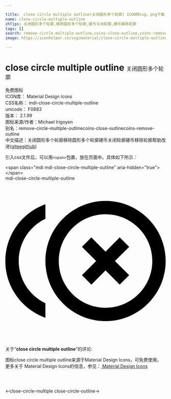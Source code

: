 ```yaml
---

title:  close circle multiple outline(关闭圆形多个轮廓) ICON转svg、png下载
name: close-circle-multiple-outline
zhTips: 关闭圆形多个轮廓,移除圆形多个轮廓,硬币关闭轮廓,硬币移除轮廓
tags: []
search: remove-circle-multiple-outline,coins-close-outline,coins-remove-outline
image: https://iconhelper.cn/svg/material/close-circle-multiple-outline.svg

---
```


# close circle multiple outline  <small style="font-size: 60%;font-weight: 100">关闭圆形多个轮廓</small>


<div class="detail-page">
<p>
<span><span class="badge-success badge">免费图标</span> </span>
<br/>
<span>
ICON库：
<span class="badge-secondary badge">Material Design Icons</span> 
</span>
<br/>
<span>
CSS名称：
<span class="badge-secondary badge">mdi-close-circle-multiple-outline</span> 
</span>
<br/>
<span>
unicode：
<span class="badge-secondary badge">F0883</span> 
<copy-btn content='F0883' btn-title=""></copy-btn>
<copy-btn :content='String.fromCodePoint(parseInt("F0883", 16))' btn-title="复制U"></copy-btn>
</span>
<br/>
<span>
版本：
<span class="badge-secondary badge">2.1.99</span> 
</span>
<br/>
<span>图标来源/作者：<span class="badge-light badge">Michael Irigoyen</span></span> 
<br/>
<span>别名：<span class="badge-light badge">remove-circle-multiple-outline</span><span class="badge-light badge">coins-close-outline</span><span class="badge-light badge">coins-remove-outline</span></span><br/><span class="zh-detail">中文描述：<span class="badge-primary badge">关闭圆形多个轮廓</span><span class="badge-primary badge">移除圆形多个轮廓</span><span class="badge-primary badge">硬币关闭轮廓</span><span class="badge-primary badge">硬币移除轮廓</span><span class="help-link"><span>帮助改进</span>(<a href="https://gitee.com/liuwave/icon-helper/edit/master/json/material/close-circle-multiple-outline.json" target="_blank" rel="noopener noreferrer">gitee</a><a href="https://github.com/liuwave/icon-helper/edit/master/json/material/close-circle-multiple-outline.json" target="_blank" rel="noopener noreferrer">github</a></span>)</span><br/>
</p>
</div>
<div class="alert alert-dark">
  <i class="mdi mdi-close-circle-multiple-outline mdi-48px"></i>
  <i class="mdi mdi-close-circle-multiple-outline mdi-36px"></i>
  <i class="mdi mdi-close-circle-multiple-outline mdi-24px"></i>
  <i class="mdi mdi-close-circle-multiple-outline mdi-18px"></i>
</div>
<div>
  <p>引入css文件后，可以用<code>&lt;span&gt;</code>包裹，放在页面中。具体如下所示：    
  </p>
  <div class="alert alert-primary" style="font-size: 14px">
    &lt;span class="mdi mdi-close-circle-multiple-outline" aria-hidden="true"&gt;&lt;/span&gt;
    <copy-btn content='<span class="mdi mdi-close-circle-multiple-outline" aria-hidden="true"></span>'></copy-btn>
  </div>
  <div class="alert alert-secondary">
    <i class="mdi mdi-close-circle-multiple-outline"
    style="font-size: 24px"
    aria-hidden="true"></i> mdi-close-circle-multiple-outline
    <copy-btn content="mdi-close-circle-multiple-outline" btn-title="复制图标名称"></copy-btn>
  </div>
</div>
<div id="svg" class="svg-wrap">
<svg xmlns="http://www.w3.org/2000/svg" viewBox="0 0 24 24"><path d="M18.54 9.88L17.12 8.47L15 10.59L12.88 8.47L11.47 9.88L13.59 12L11.47 14.12L12.88 15.54L15 13.41L17.12 15.54L18.54 14.12L16.41 12M2 12C2 9.21 3.64 6.8 6 5.68V3.5C2.5 4.76 0 8.09 0 12S2.5 19.24 6 20.5V18.32C3.64 17.2 2 14.79 2 12M15 3C10.04 3 6 7.04 6 12S10.04 21 15 21 24 16.96 24 12 19.96 3 15 3M15 19C11.14 19 8 15.86 8 12S11.14 5 15 5 22 8.14 22 12 18.86 19 15 19Z" /></svg>
</div>
<detail full-name='mdi-close-circle-multiple-outline'></detail>
<div class="icon-detail__container">
<p>关于“<b>close circle multiple outline</b>”的评论:</p>
</div>
<Vssue title="关于“close circle multiple outline”的评论" />    
<div><p>图标close circle multiple outline来源于Material Design Icons，可免费使用，更多关于 Material Design Icons的信息，参见：<a target="_blank" href="https://iconhelper.cn/material.html"> Material Design Icons</a>
</p></div>

<div style="padding:2rem 0 " class="page-nav"><p class="inner"><span class="prev">←<router-link to="/icon/close-circle-multiple.html">close-circle-multiple</router-link></span> <span class="next"><router-link to="/icon/close-circle-outline.html">close-circle-outline</router-link>→</span></p></div>

